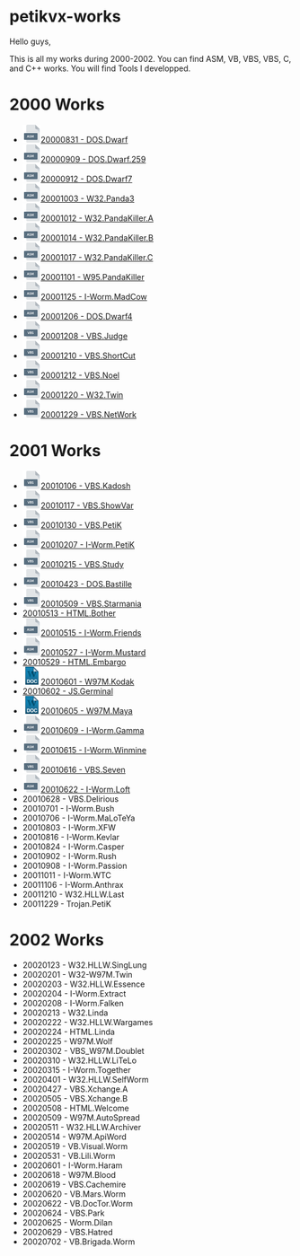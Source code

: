 # petikvx-works

Hello guys,

This is all my works during 2000-2002. You can find ASM, VB, VBS, VBS, C, and C++ works.
You will find Tools I developped.

# 2000 Works

- <img src="./img/asm.png" width="32" height="32">[20000831 - DOS.Dwarf](Year-2000-Works/20000831%20-%20DOS.Dwarf)
- <img src="./img/asm.png" width="32" height="32">[20000909 - DOS.Dwarf.259](Year-2000-Works/20000909%20-%20DOS.Dwarf.259)
- <img src="./img/asm.png" width="32" height="32">[20000912 - DOS.Dwarf7](Year-2000-Works/20000912%20-%20DOS.Dwarf7)
- <img src="./img/asm.png" width="32" height="32">[20001003 - W32.Panda3](Year-2000-Works/20001003%20-%20W32.Panda3)
- <img src="./img/asm.png" width="32" height="32">[20001012 - W32.PandaKiller.A](Year-2000-Works/20001012%20-%20W32.PandaKiller.A)
- <img src="./img/asm.png" width="32" height="32">[20001014 - W32.PandaKiller.B](Year-2000-Works/20001014%20-%20W32.PandaKiller.B)
- <img src="./img/asm.png" width="32" height="32">[20001017 - W32.PandaKiller.C](Year-2000-Works/20001017%20-%20W32.PandaKiller.C)
- <img src="./img/asm.png" width="32" height="32">[20001101 - W95.PandaKiller](Year-2000-Works/20001101%20-%20W95.PandaKiller)
- <img src="./img/asm.png" width="32" height="32">[20001125 - I-Worm.MadCow](Year-2000-Works/20001125%20-%20I-Worm.MadCow)
- <img src="./img/asm.png" width="32" height="32">[20001206 - DOS.Dwarf4](Year-2000-Works/20001206%20-%20DOS.Dwarf4)
- <img src="./img/vbs.png" width="32" height="32">[20001208 - VBS.Judge](Year-2000-Works/20001208%20-%20VBS.Judge)
- <img src="./img/vbs.png" width="32" height="32">[20001210 - VBS.ShortCut](Year-2000-Works/20001210%20-%20VBS.ShortCut)
- <img src="./img/vbs.png" width="32" height="32">[20001212 - VBS.Noel](Year-2000-Works/20001212%20-%20VBS.Noel)
- <img src="./img/asm.png" width="32" height="32">[20001220 - W32.Twin](Year-2000-Works/20001220%20-%20W32.Twin)
- <img src="./img/vbs.png" width="32" height="32">[20001229 - VBS.NetWork](Year-2000-Works/20001229%20-%20VBS.NetWork)

# 2001 Works
- <img src="./img/vbs.png" width="32" height="32">[20010106 - VBS.Kadosh](Year-2001-Works/20010106%20-%20VBS.Kadosh)
- <img src="./img/vbs.png" width="32" height="32">[20010117 - VBS.ShowVar](Year-2001-Works/20010117%20-%20VBS.ShowVar)
- <img src="./img/vbs.png" width="32" height="32">[20010130 - VBS.PetiK](Year-2001-Works/20010130%20-%20VBS.PetiK)
- <img src="./img/asm.png" width="32" height="32">[20010207 - I-Worm.PetiK](Year-2001-Works/20010207%20-%20I-Worm.PetiK)
- <img src="./img/vbs.png" width="32" height="32">[20010215 - VBS.Study](Year-2001-Works/20010215%20-%20VBS.Study)
- <img src="./img/asm.png" width="32" height="32">[20010423 - DOS.Bastille](Year-2001-Works/20010423%20-%20DOS.Bastille)
- <img src="./img/vbs.png" width="32" height="32">[20010509 - VBS.Starmania](Year-2001-Works/20010509%20-%20VBS.Starmania)
- [20010513 - HTML.Bother](Year-2001-Works/20010513%20-%20HTML.Bother)
- <img src="./img/asm.png" width="32" height="32">[20010515 - I-Worm.Friends](Year-2001-Works/20010515%20-%20I-Worm.Friends)
- <img src="./img/asm.png" width="32" height="32">[20010527 - I-Worm.Mustard](Year-2001-Works/20010527%20-%20I-Worm.Mustard)
- [20010529 - HTML.Embargo](Year-2001-Works/20010529%20-%20HTML.Embargo)
- <img src="./img/doc.png" width="32" height="32">[20010601 - W97M.Kodak](Year-2001-Works/20010601%20-%20W97M.Kodak)
- [20010602 - JS.Germinal](Year-2001-Works/20010602%20-%20JS.Germinal)
- <img src="./img/doc.png" width="32" height="32">[20010605 - W97M.Maya](Year-2001-Works/20010605%20-%20W97M.Maya)
- <img src="./img/asm.png" width="32" height="32">[20010609 - I-Worm.Gamma](Year-2001-Works/20010609%20-%20I-Worm.Gamma)
- <img src="./img/asm.png" width="32" height="32">[20010615 - I-Worm.Winmine](Year-2001-Works/20010615%20-%20I-Worm.Winmine)
- <img src="./img/vbs.png" width="32" height="32">[20010616 - VBS.Seven](Year-2001-Works/20010616%20-%20VBS.Seven)
- <img src="./img/asm.png" width="32" height="32">[20010622 - I-Worm.Loft](Year-2001-Works/20010622%20-%20I-Worm.Loft)
- 20010628 - VBS.Delirious
- 20010701 - I-Worm.Bush
- 20010706 - I-Worm.MaLoTeYa
- 20010803 - I-Worm.XFW
- 20010816 - I-Worm.Kevlar
- 20010824 - I-Worm.Casper
- 20010902 - I-Worm.Rush
- 20010908 - I-Worm.Passion
- 20011011 - I-Worm.WTC
- 20011106 - I-Worm.Anthrax
- 20011210 - W32.HLLW.Last
- 20011229 - Trojan.PetiK

# 2002 Works
- 20020123 - W32.HLLW.SingLung
- 20020201 - W32-W97M.Twin
- 20020203 - W32.HLLW.Essence
- 20020204 - I-Worm.Extract
- 20020208 - I-Worm.Falken
- 20020213 - W32.Linda
- 20020222 - W32.HLLW.Wargames
- 20020224 - HTML.Linda
- 20020225 - W97M.Wolf
- 20020302 - VBS_W97M.Doublet
- 20020310 - W32.HLLW.LiTeLo
- 20020315 - I-Worm.Together
- 20020401 - W32.HLLW.SelfWorm
- 20020427 - VBS.Xchange.A
- 20020505 - VBS.Xchange.B
- 20020508 - HTML.Welcome
- 20020509 - W97M.AutoSpread
- 20020511 - W32.HLLW.Archiver
- 20020514 - W97M.ApiWord
- 20020519 - VB.Visual.Worm
- 20020531 - VB.Lili.Worm
- 20020601 - I-Worm.Haram
- 20020618 - W97M.Blood
- 20020619 - VBS.Cachemire
- 20020620 - VB.Mars.Worm
- 20020622 - VB.DocTor.Worm
- 20020624 - VBS.Park
- 20020625 - Worm.Dilan
- 20020629 - VBS.Hatred
- 20020702 - VB.Brigada.Worm
